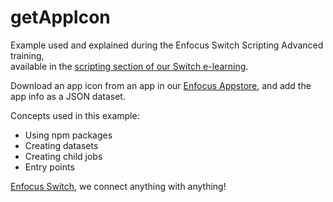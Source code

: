 # getAppIcon

Example used and explained during the Enfocus Switch Scripting Advanced training,  
available in the [scripting section of our Switch e-learning](https://www.enfocus.com/en/learn/switch#scripting).

Download an app icon from an app in our [Enfocus Appstore](https://www.enfocus.com/en/appstore/overview), and add the app info as a JSON dataset.

Concepts used in this example:  
* Using npm packages  
* Creating datasets  
* Creating child jobs  
* Entry points  

[Enfocus Switch](https://www.enfocus.com/en/switch), we connect anything with anything!